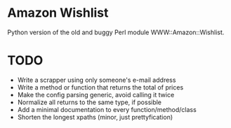 Amazon Wishlist
===============

Python version of the old and buggy Perl module WWW::Amazon::Wishlist.

TODO
====

* Write a scrapper using only someone's e-mail address
* Write a method or function that returns the total of prices
* Make the config parsing generic, avoid calling it twice
* Normalize all returns to the same type, if possible
* Add a minimal documentation to every function/method/class
* Shorten the longest xpaths (minor, just prettyfication)
